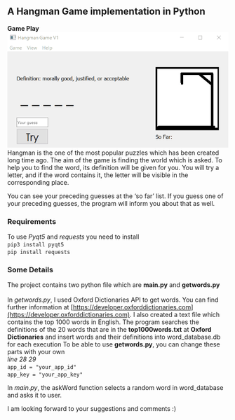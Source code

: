 ## A Hangman Game implementation in Python<br>
**Game Play**<br>
![start](https://github.com/Bhasfe/Hangman/blob/master/images/gameplay.gif?raw=true)
<br>
Hangman is the one of the most popular puzzles which has been created long time ago. The aim of the game is finding the world which is asked. To help you to find the word, its definition will be given for you. You will try a letter, and if the word contains it, the letter will be visible in the corresponding place.

You can see your preceding guesses at the ‘so far’ list. If you guess one of your preceding guesses, the program will inform you about that as well.

### Requirements
To use *Pyqt5* and *requests* you need to install<br>
`pip3 install pyqt5`<br>
`pip install requests`<br>
 
### Some Details
The project contains two python file which are **main.py** and **getwords.py**<br>
<br>
In *getwords.py*, I used Oxford Dictionaries API to get words. You can find further information at [https://developer.oxforddictionaries.com](https://developer.oxforddictionaries.com).
I also created a text file which contains the top 1000 words in English.
The program searches the definitions of the 20 words that are in the **top1000words.txt** at **Oxford Dictionaries** and insert words and their definitions into word_database.db for each execution
To be able to use **getwords.py**, you can change these parts with your own
<br>*line 28 29*<br>
`app_id = "your_app_id"`<br>
`app_key = "your_app_key"`

In *main.py*, the askWord function selects a random word in word_database and asks it to user.

I am looking forward to your suggestions and comments :)
